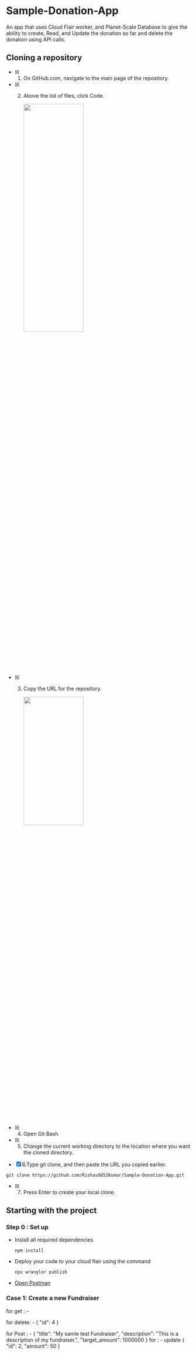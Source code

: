 # Sample-Donation-App
An app that uses Cloud Flair worker, and Planet-Scale Database to give the ability to create, Read, and Update the donation so far and delete the donation using API calls.

## Cloning a repository
- [x] 1. On GitHub.com, navigate to the main page of the repository.
- [x] 2. Above the list of files, click  Code.

     <img src="https://docs.github.com/assets/cb-32892/mw-1440/images/help/repository/code-button.webp" width="60%" height="40%">

- [X] 3. Copy the URL for the repository.

     <img src="https://docs.github.com/assets/cb-45942/mw-1440/images/help/repository/https-url-clone-cli.webp" width="60%" height="30%">
		 
- [X] 4. Open Git Bash
- [X] 5. Change the current working directory to the location where you want the cloned directory.
- [X] 6.Type git clone, and then paste the URL you copied earlier.
```
git clone https://github.com/Rishav9852Kumar/Sample-Donation-App.git
```
- [X] 7. Press Enter to create your local clone.

## Starting with the project 
### Step 0 : Set up 
- Install all required dependencies
  ```
  npm install
  ```
* Deploy your code to your cloud flair using the command
  ```
  npx wrangler publish
  ```
+ [Open Postman](https://www.postman.com/:target="_blank") 
### Case 1: Create a new Fundraiser 



for get : - 

for delete: -
{
  "id": 4
}

for Post : -
{
  "title": "My samle test Fundraiser",
  "description": "This is a description of my fundraiser.",
  "target_amount": 1000000
}
for : - update
{
  "id": 2,
  "amount": 50
}

